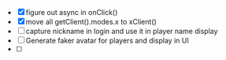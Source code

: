 - [x] figure out async in onClick()
- [x] move all getClient().modes.x to xClient()
- [ ] capture nickname in login and use it in player name display
- [ ] Generate faker avatar for players and display in UI
- [ ] 